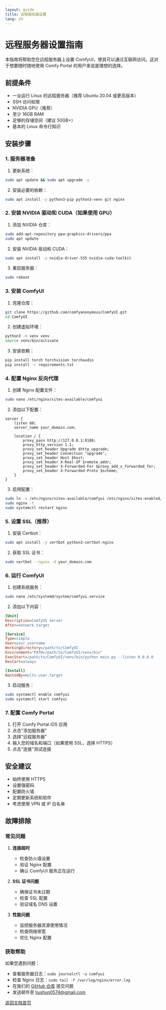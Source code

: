 ```yaml
---
layout: guide
title: 远程服务器设置
lang: zh
---
```


# 远程服务器设置指南

本指南将帮助您在远程服务器上设置 ComfyUI，使其可以通过互联网访问。这对于想要随时随地使用 Comfy Portal 的用户来说是理想的选择。

## 前提条件

- 一台运行 Linux 的远程服务器（推荐 Ubuntu 20.04 或更高版本）
- SSH 访问权限
- NVIDIA GPU（推荐）
- 至少 16GB RAM
- 足够的存储空间（建议 50GB+）
- 基本的 Linux 命令行知识

## 安装步骤

### 1. 服务器准备

1. 更新系统：
```bash
sudo apt update && sudo apt upgrade -y
```

2. 安装必要的依赖：
```bash
sudo apt install -y python3-pip python3-venv git nginx
```

### 2. 安装 NVIDIA 驱动和 CUDA（如果使用 GPU）

1. 添加 NVIDIA 仓库：
```bash
sudo add-apt-repository ppa:graphics-drivers/ppa
sudo apt update
```

2. 安装 NVIDIA 驱动和 CUDA：
```bash
sudo apt install -y nvidia-driver-535 nvidia-cuda-toolkit
```

3. 重启服务器：
```bash
sudo reboot
```

### 3. 安装 ComfyUI

1. 克隆仓库：
```bash
git clone https://github.com/comfyanonymous/ComfyUI.git
cd ComfyUI
```

2. 创建虚拟环境：
```bash
python3 -m venv venv
source venv/bin/activate
```

3. 安装依赖：
```bash
pip install torch torchvision torchaudio
pip install -r requirements.txt
```

### 4. 配置 Nginx 反向代理

1. 创建 Nginx 配置文件：
```bash
sudo nano /etc/nginx/sites-available/comfyui
```

2. 添加以下配置：
```nginx
server {
    listen 80;
    server_name your_domain.com;

    location / {
        proxy_pass http://127.0.0.1:8188;
        proxy_http_version 1.1;
        proxy_set_header Upgrade $http_upgrade;
        proxy_set_header Connection "upgrade";
        proxy_set_header Host $host;
        proxy_set_header X-Real-IP $remote_addr;
        proxy_set_header X-Forwarded-For $proxy_add_x_forwarded_for;
        proxy_set_header X-Forwarded-Proto $scheme;
    }
}
```

3. 启用配置：
```bash
sudo ln -s /etc/nginx/sites-available/comfyui /etc/nginx/sites-enabled/
sudo nginx -t
sudo systemctl restart nginx
```

### 5. 设置 SSL（推荐）

1. 安装 Certbot：
```bash
sudo apt install -y certbot python3-certbot-nginx
```

2. 获取 SSL 证书：
```bash
sudo certbot --nginx -d your_domain.com
```

### 6. 运行 ComfyUI

1. 创建系统服务：
```bash
sudo nano /etc/systemd/system/comfyui.service
```

2. 添加以下内容：
```ini
[Unit]
Description=ComfyUI Server
After=network.target

[Service]
Type=simple
User=your_username
WorkingDirectory=/path/to/ComfyUI
Environment="PATH=/path/to/ComfyUI/venv/bin"
ExecStart=/path/to/ComfyUI/venv/bin/python main.py --listen 0.0.0.0
Restart=always

[Install]
WantedBy=multi-user.target
```

3. 启动服务：
```bash
sudo systemctl enable comfyui
sudo systemctl start comfyui
```

### 7. 配置 Comfy Portal

1. 打开 Comfy Portal iOS 应用
2. 点击"添加服务器"
3. 选择"远程服务器"
4. 输入您的域名和端口（如果使用 SSL，选择 HTTPS）
5. 点击"连接"测试连接

## 安全建议

- 始终使用 HTTPS
- 设置强密码
- 配置防火墙
- 定期更新系统和软件
- 考虑使用 VPN 或 IP 白名单

## 故障排除

### 常见问题

1. **连接超时**
   - 检查防火墙设置
   - 验证 Nginx 配置
   - 确认 ComfyUI 服务正在运行

2. **SSL 证书问题**
   - 确保证书未过期
   - 检查 SSL 配置
   - 验证域名 DNS 设置

3. **性能问题**
   - 监控服务器资源使用情况
   - 检查网络带宽
   - 优化 Nginx 配置

### 获取帮助

如果您遇到问题：

- 查看服务器日志：`sudo journalctl -u comfyui`
- 检查 Nginx 日志：`sudo tail -f /var/log/nginx/error.log`
- 在我们的 [GitHub 仓库](https://github.com/ShunL12324/comfy-portal/issues) 提交问题
- 发送邮件至 liushun0574@gmail.com

[返回文档首页](/comfy-portal/zh/) 